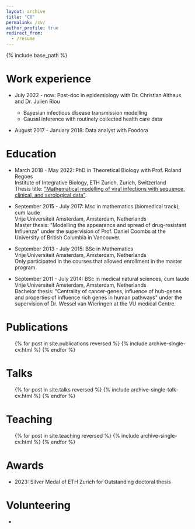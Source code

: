 ```yaml
---
layout: archive
title: "CV"
permalink: /cv/
author_profile: true
redirect_from:
  - /resume
---
```


{% include base_path %}

Work experience
======
* July 2022 - now: Post-doc in epidemiology with Dr. Christian Althaus and Dr. Julien Riou
  * Bayesian infectious disease transmission modelling
  * Causal inference with routinely collected health care data

* August 2017 - January 2018: Data analyst with Foodora
  
Education
======
* March 2018 - May 2022: PhD in Theoretical Biology with Prof. Roland Regoes <br>
  Institute of Integrative Biology, ETH Zurich, Zurich, Switzerland <br>
  Thesis title: <a href="https://www.research-collection.ethz.ch/bitstream/handle/20.500.11850/549867/1/Thesis_print2.pdf">"Mathematical modelling of viral infections with sequence, clinical, and serological data"</a>.
 
* September 2015 - July 2017: Msc in mathematics (biomedical track), cum laude <br>
  Vrije Universiteit Amsterdam, Amsterdam, Netherlands <br>
  Master thesis: "Modelling the appearance and spread of drug-resistant Influenza" under the supervision of Prof. Daniel Coombs at the University of British Columbia in Vancouver.
* September 2013 - July 2015: BSc in Mathematics <br>
  Vrije Universiteit Amsterdam, Amsterdam, Netherlands <br>
  Only participated in the courses that allowed enrollment in the master program.
* September 2011 - July 2014: BSc in medical natural sciences, cum laude <br>
  Vrije Universiteit Amsterdam, Amsterdam, Netherlands <br>
  Bachelor thesis: "Centrality of cancer-genes, influence of hub-genes and properties of influence rich genes in human pathways" under the supervision of Dr. Wessel van Wieringen at the VU medical Centre.

Publications
======
  <ul>{% for post in site.publications reversed %}
    {% include archive-single-cv.html %}
  {% endfor %}</ul>
  
Talks
======
  <ul>{% for post in site.talks reversed %}
    {% include archive-single-talk-cv.html  %}
  {% endfor %}</ul>
  
Teaching
======
  <ul>{% for post in site.teaching reversed %}
    {% include archive-single-cv.html %}
  {% endfor %}</ul>
  
Awards
======
* 2023: Silver Medal of ETH Zurich for Outstanding doctoral thesis

Volunteering
======
* 
